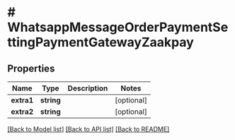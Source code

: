 # # WhatsappMessageOrderPaymentSettingPaymentGatewayZaakpay

## Properties

Name | Type | Description | Notes
------------ | ------------- | ------------- | -------------
**extra1** | **string** |  | [optional]
**extra2** | **string** |  | [optional]

[[Back to Model list]](../../README.md#models) [[Back to API list]](../../README.md#endpoints) [[Back to README]](../../README.md)
